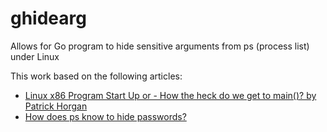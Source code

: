 # ghidearg
Allows for Go program to hide sensitive arguments from ps (process list) under Linux

This work based on the following articles:

- [Linux x86 Program Start Up or - How the heck do we get to main()? by Patrick Horgan](http://dbp-consulting.com/tutorials/debugging/linuxProgramStartup.html)
- [How does ps know to hide passwords?](http://unix.stackexchange.com/questions/88665/how-does-ps-know-to-hide-passwords)
